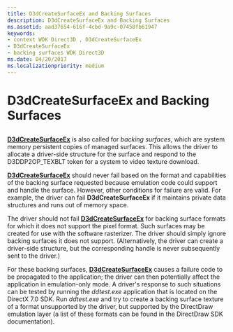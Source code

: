 ```yaml
---
title: D3dCreateSurfaceEx and Backing Surfaces
description: D3dCreateSurfaceEx and Backing Surfaces
ms.assetid: aad37654-616f-4cbd-9a9c-07458fb61947
keywords:
- context WDK Direct3D , D3dCreateSurfaceEx
- D3dCreateSurfaceEx
- backing surfaces WDK Direct3D
ms.date: 04/20/2017
ms.localizationpriority: medium
---
```


# D3dCreateSurfaceEx and Backing Surfaces


## <span id="ddk_d3dcreatesurfaceex_and_backing_surfaces_gg"></span><span id="DDK_D3DCREATESURFACEEX_AND_BACKING_SURFACES_GG"></span>


[**D3dCreateSurfaceEx**](https://msdn.microsoft.com/library/windows/hardware/ff542840) is also called for *backing surfaces*, which are system memory persistent copies of managed surfaces. This allows the driver to allocate a driver-side structure for the surface and respond to the D3DDP2OP\_TEXBLT token for a system to video texture download.

[**D3dCreateSurfaceEx**](https://msdn.microsoft.com/library/windows/hardware/ff542840) should never fail based on the format and capabilities of the backing surface requested because emulation code could support and handle the surface. However, other conditions for failure are valid. For example, the driver can fail **D3dCreateSurfaceEx** if it maintains private data structures and runs out of memory space.

The driver should not fail [**D3dCreateSurfaceEx**](https://msdn.microsoft.com/library/windows/hardware/ff542840) for backing surface formats for which it does not support the pixel format. Such surfaces may be created for use with the software rasterizer. The driver should simply ignore backing surfaces it does not support. (Alternatively, the driver can create a driver-side structure, but the corresponding handle is never subsequently sent to the driver.)

For these backing surfaces, [**D3dCreateSurfaceEx**](https://msdn.microsoft.com/library/windows/hardware/ff542840) causes a failure code to be propagated to the application; the driver can then potentially affect the application in emulation-only mode. A driver's response to such situations can be tested by running the *ddtest.exe* application that is located on the DirectX 7.0 SDK. Run *ddtest.exe* and try to create a backing surface texture of a format unsupported by the driver, but supported by the DirectDraw emulation layer (a list of these formats can be found in the DirectDraw SDK documentation).

 

 





